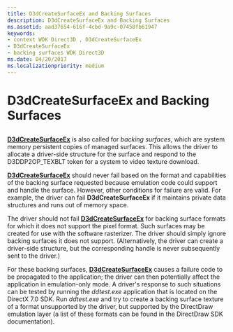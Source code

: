 ```yaml
---
title: D3dCreateSurfaceEx and Backing Surfaces
description: D3dCreateSurfaceEx and Backing Surfaces
ms.assetid: aad37654-616f-4cbd-9a9c-07458fb61947
keywords:
- context WDK Direct3D , D3dCreateSurfaceEx
- D3dCreateSurfaceEx
- backing surfaces WDK Direct3D
ms.date: 04/20/2017
ms.localizationpriority: medium
---
```


# D3dCreateSurfaceEx and Backing Surfaces


## <span id="ddk_d3dcreatesurfaceex_and_backing_surfaces_gg"></span><span id="DDK_D3DCREATESURFACEEX_AND_BACKING_SURFACES_GG"></span>


[**D3dCreateSurfaceEx**](https://msdn.microsoft.com/library/windows/hardware/ff542840) is also called for *backing surfaces*, which are system memory persistent copies of managed surfaces. This allows the driver to allocate a driver-side structure for the surface and respond to the D3DDP2OP\_TEXBLT token for a system to video texture download.

[**D3dCreateSurfaceEx**](https://msdn.microsoft.com/library/windows/hardware/ff542840) should never fail based on the format and capabilities of the backing surface requested because emulation code could support and handle the surface. However, other conditions for failure are valid. For example, the driver can fail **D3dCreateSurfaceEx** if it maintains private data structures and runs out of memory space.

The driver should not fail [**D3dCreateSurfaceEx**](https://msdn.microsoft.com/library/windows/hardware/ff542840) for backing surface formats for which it does not support the pixel format. Such surfaces may be created for use with the software rasterizer. The driver should simply ignore backing surfaces it does not support. (Alternatively, the driver can create a driver-side structure, but the corresponding handle is never subsequently sent to the driver.)

For these backing surfaces, [**D3dCreateSurfaceEx**](https://msdn.microsoft.com/library/windows/hardware/ff542840) causes a failure code to be propagated to the application; the driver can then potentially affect the application in emulation-only mode. A driver's response to such situations can be tested by running the *ddtest.exe* application that is located on the DirectX 7.0 SDK. Run *ddtest.exe* and try to create a backing surface texture of a format unsupported by the driver, but supported by the DirectDraw emulation layer (a list of these formats can be found in the DirectDraw SDK documentation).

 

 





